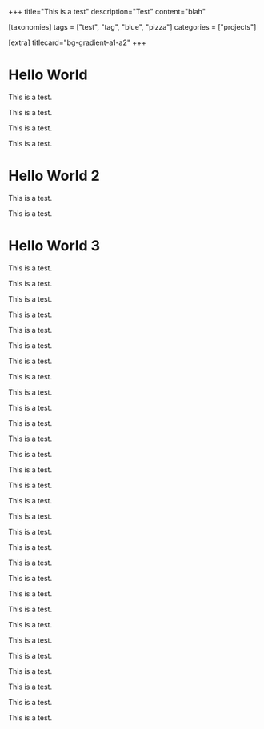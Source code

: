 +++
title="This is a test"
description="Test"
content="blah"

[taxonomies]
tags = ["test", "tag", "blue", "pizza"]
categories = ["projects"]

[extra]
titlecard="bg-gradient-a1-a2"
+++

# Hello World

This is a test.

This is a test.

This is a test.

This is a test.

# Hello World 2

This is a test.

This is a test.

<!-- more -->

# Hello World 3

This is a test.

This is a test.

This is a test.

This is a test.

This is a test.

This is a test.

This is a test.

This is a test.

This is a test.

This is a test.

This is a test.

This is a test.

This is a test.

This is a test.

This is a test.

This is a test.

This is a test.

This is a test.

This is a test.

This is a test.

This is a test.

This is a test.

This is a test.

This is a test.

This is a test.

This is a test.

This is a test.

This is a test.

This is a test.

This is a test.